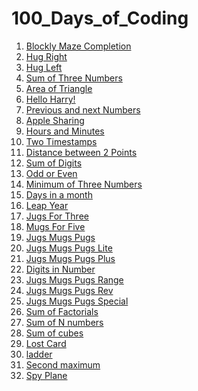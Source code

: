 # 100_Days_of_Coding

1) [Blockly Maze Completion](https://github.com/saibgmhemamalini/100_Days_of_Coding/blob/master/0.1%20Level10.md)
2) [Hug Right](https://github.com/saibgmhemamalini/100_Days_of_Coding/blob/master/0.2%20HugRight.md)
3) [Hug Left](https://github.com/saibgmhemamalini/100_Days_of_Coding/blob/master/0.3%20HugLeft.md)
4) [Sum of Three Numbers](https://github.com/saibgmhemamalini/100_Days_of_Coding/blob/master/Input%20print%20:%20Sum%20of%20three%20numbers.md)
5) [Area of Triangle](https://github.com/saibgmhemamalini/100_Days_of_Coding/blob/master/1.2.%20Input%20print%20:%20Area%20of%20right%20triangle.md)
6) [Hello Harry!](https://github.com/saibgmhemamalini/100_Days_of_Coding/blob/master/1.3.%20Input%20print:%20Hello%2C%20Harry!.md)
7) [Previous and next Numbers](https://github.com/saibgmhemamalini/100_Days_of_Coding/blob/master/1.4.%20Input%20print:%20Previous%20and%20next.md)
8) [Apple Sharing](https://github.com/saibgmhemamalini/100_Days_of_Coding/blob/master/1.5.%20Input%20print:%20Apple%20sharing.md)
9) [Hours and Minutes](https://github.com/saibgmhemamalini/100_Days_of_Coding/blob/master/1.6.%20Input%20print:%20Hours%20and%20minutes.md)
10) [Two Timestamps](https://github.com/saibgmhemamalini/100_Days_of_Coding/blob/master/1.7.%20Input%20print:%20Two%20timestamps.md)
11) [Distance between 2 Points](https://github.com/saibgmhemamalini/100_Days_of_Coding/blob/master/1.8%20Input%20print:%20TwoPoints.md)
12) [Sum of Digits](https://github.com/saibgmhemamalini/100_Days_of_Coding/blob/master/2.5.%20Numbers:%20Sum%20of%20digits.md)
13) [Odd or Even](https://github.com/saibgmhemamalini/100_Days_of_Coding/blob/master/3.1.%20If%20else:%20Odd%20or%20even.md)
14) [Minimum of Three Numbers](https://github.com/saibgmhemamalini/100_Days_of_Coding/blob/master/3.8.%20If%20else:%20Minimum%20of%20three%20numbers.md)
15) [Days in a month](https://github.com/saibgmhemamalini/100_Days_of_Coding/blob/master/3.9.%20If%20else:%20Days%20in%20month.md)
16) [Leap Year](https://github.com/saibgmhemamalini/100_Days_of_Coding/blob/master/3.J.%20If%20else:%20Leap%20year.md)
17) [Jugs For Three](https://github.com/saibgmhemamalini/100_Days_of_Coding/blob/master/3.P.%20Jugs%20for%20Three.md)
18) [Mugs For Five](https://github.com/saibgmhemamalini/100_Days_of_Coding/blob/master/3.Q.%20Mugs%20for%20Five.md)
19) [Jugs Mugs Pugs](https://github.com/saibgmhemamalini/100_Days_of_Coding/blob/master/3.R.%20JugsMugsPugs.md)
20) [Jugs Mugs Pugs Lite](https://github.com/saibgmhemamalini/100_Days_of_Coding/blob/master/3.S.%20JugsMugsPugs%20Lite.md)
21) [Jugs Mugs Pugs Plus](https://github.com/saibgmhemamalini/100_Days_of_Coding/blob/master/3.U.%20JugsMugsPugsPlus.md)
22) [Digits in Number](https://github.com/saibgmhemamalini/100_Days_of_Coding/blob/master/5.D.%20Membership:%20Digit%20in%20Number.md)
23) [Jugs Mugs Pugs Range](https://github.com/saibgmhemamalini/100_Days_of_Coding/blob/master/3.W.%20JugsMugsPugs%20Range.md)
24) [Jugs Mugs Pugs Rev](https://github.com/saibgmhemamalini/100_Days_of_Coding/blob/master/3.V.%20JugsMugsPugsPlus%20Reverse.md)
25) [Jugs Mugs Pugs Special](https://github.com/saibgmhemamalini/100_Days_of_Coding/blob/master/3.X.%20JugsMugsPugs%20Special.md)
26) [Sum of Factorials](https://github.com/saibgmhemamalini/100_Days_of_Coding/blob/master/4.8.%20For:%20Sum%20of%20factorials.md)
27) [Sum of N numbers](https://github.com/saibgmhemamalini/100_Days_of_Coding/blob/master/4.4.%20For:%20Sum%20of%20N%20numbers.md)
28) [Sum of cubes](https://github.com/saibgmhemamalini/100_Days_of_Coding/blob/master/4.5.%20For:%20Sum%20of%20cubes.md)
29) [Lost Card](https://github.com/saibgmhemamalini/100_Days_of_Coding/blob/master/4.9.%20For:%20Lost%20card.md)
30) [ladder](https://github.com/saibgmhemamalini/100_Days_of_Coding/blob/master/4.A.%20For:%20Ladder.md)
31) [Second maximum](https://github.com/saibgmhemamalini/100_Days_of_Coding/blob/master/6.C.%20While:%20Second%20maximum.md)
32) [Spy Plane](https://github.com/saibgmhemamalini/100_Days_of_Coding/blob/master/4.X.%20Spy%20Plane.md)
